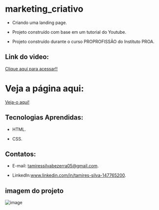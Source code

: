 # marketing_criativo

 - Criando uma landing page.
   
 - Projeto construído com base em um tutorial do Youtube.

 - Projeto construído durante o curso PROPROFISSÃO do Instituto PROA.
   
## Link do video:

 [Clique aqui para acessar!!](https://www.youtube.com/watch?v=edDCEK5QWE8)


  #  Veja a página aqui:
 [Veja-o aqui!]()
   
## Tecnologias Aprendidas:
 - HTML.
   
 - CSS.

## Contatos:
 - E-mail: tamiressilvabezerra05@gmail.com.
   
 - LinkedIn:www.linkedin.com/in/tamires-silva-147765200.

    
    
## imagem do projeto
![image](https://github.com/tamiressil/marketing_criativo/assets/163886976/370300cc-9cd0-48ec-93aa-43a1d7614614)
